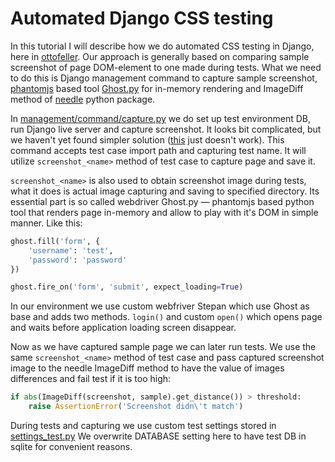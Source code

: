 Automated Django CSS testing
============================

In this tutorial I will describe how we do automated CSS testing in Django, here
in [ottofeller](http://ottofeller.com). Our approach is generally based on comparing sample screenshot of page
DOM-element to one made during tests. What we need to do this is Django management
command to capture sample screenshot, [phantomjs](http://phantomjs.org/) based tool [Ghost.py](http://jeanphix.me/Ghost.py/) for in-memory rendering
and ImageDiff method of [needle](http://needle.readthedocs.org/en/latest/) python package.

In [management/command/capture.py](https://github.com/gvidon/django-screenshot-assert-tutorial/blob/master/management/commands/capture.py) we do set up test environment DB, run Django live
server and capture screenshot. It looks bit complicated, but we haven't yet found simpler solution ([this](https://docs.djangoproject.com/en/1.5/topics/testing/advanced/#running-tests-outside-the-test-runner) just doesn't work). This command accepts test case import path and
capturing test name. It will utilize `screenshot_<name>` method of test case
to capture page and save it. 

`screenshot_<name>` is also used to obtain screenshot image during tests, what it does
is actual image capturing and saving to specified directory. Its essential part
is so called webdriver Ghost.py — phantomjs based python tool that renders
page in-memory and allow to play with it's DOM in simple manner. Like this:

```python
ghost.fill('form', {
	'username': 'test',
	'password': 'password'
})

ghost.fire_on('form', 'submit', expect_loading=True)
```

In our environment we use custom webfriver Stepan which use Ghost as base and
adds two methods. `login()` and custom `open()` which opens page and waits
before application loading screen disappear.

Now as we have captured sample page we can later run tests. We use the same
`screenshot_<name>` method of test case and pass captured screenshot image to the needle
ImageDiff method to have the value of images differences and fail test if it is too high:

```python
if abs(ImageDiff(screenshot, sample).get_distance()) > threshold:
	raise AssertionError('Screenshot didn\'t match')
```

During tests and capturing we use custom test settings stored in [settings_test.py](https://github.com/gvidon/django-screenshot-assert-tutorial/blob/master/settings_test.py)
We overwrite DATABASE setting here to have test DB in sqlite for convenient reasons.

